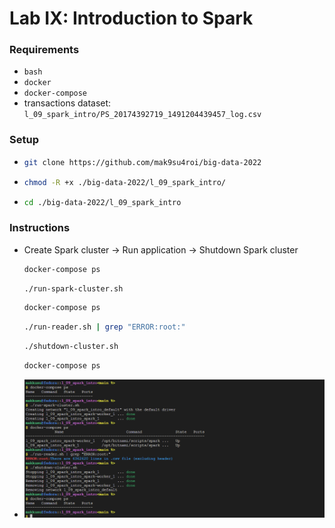 # Lab IX: Introduction to Spark

### Requirements
- `bash`
- `docker`
- `docker-compose`
- transactions dataset: `l_09_spark_intro/PS_20174392719_1491204439457_log.csv`

### Setup
-   ```bash
    git clone https://github.com/mak9su4roi/big-data-2022
    ```
-   ```bash
    chmod -R +x ./big-data-2022/l_09_spark_intro/
    ```
-   ```bash
    cd ./big-data-2022/l_09_spark_intro
    ```

### Instructions
-   Create Spark cluster -> Run application -> Shutdown Spark cluster
    ```bash
    docker-compose ps
    ```
    ```bash
    ./run-spark-cluster.sh
    ```
    ```bash
    docker-compose ps
    ```
    ```bash
    ./run-reader.sh | grep "ERROR:root:"
    ```
    ```bash
    ./shutdown-cluster.sh
    ```
    ```bash
    docker-compose ps
    ````
-   ![](./media/0.png)